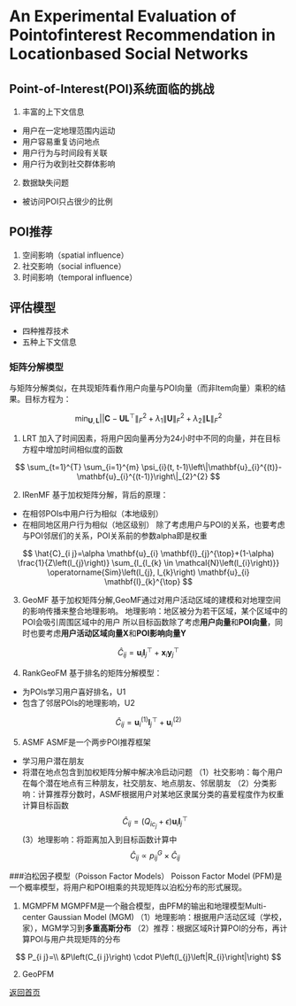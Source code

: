 <script src="https://cdn.mathjax.org/mathjax/latest/MathJax.js?config=TeX-AMS-MML_HTMLorMML" type="text/javascript"></script>

# An Experimental Evaluation of Pointofinterest Recommendation in Locationbased Social Networks
## Point-of-Interest(POI)系统面临的挑战
1. 丰富的上下文信息
- 用户在一定地理范围内运动
- 用户容易重复访问地点
- 用户行为与时间段有关联
- 用户行为收到社交群体影响
2. 数据缺失问题
- 被访问POI只占很少的比例

## POI推荐
1. 空间影响（spatial influence）
2. 社交影响（social influence）
3. 时间影响（temporal influence）

## 评估模型
- 四种推荐技术
- 五种上下文信息
### 矩阵分解模型
与矩阵分解类似，在共现矩阵看作用户向量与POI向量（而非Item向量）乘积的结果。目标方程为：

$$
\min _{\mathbf{U}, \mathbf{L}}|| \mathbf{C}-\mathbf{U} \mathbf{L}^{\top}\left\|_{F}^{2}+\lambda_{1}\right\| \mathbf{U}\left\|_{F}^{2}+\lambda_{2}\right\| \mathbf{L} \|_{F}^{2}
$$

1. LRT
加入了时间因素，将用户因向量再分为24小时中不同的向量，并在目标方程中增加时间相似度的函数

$$
\sum_{t=1}^{T} \sum_{i=1}^{m} \psi_{i}(t, t-1)\left\|\mathbf{u}_{i}^{(t)}-\mathbf{u}_{i}^{(t-1)}\right\|_{2}^{2}
$$

2. IRenMF
基于加权矩阵分解，背后的原理：
- 在相邻POIs中用户行为相似（本地级别）
- 在相同地区用户行为相似（地区级别）
除了考虑用户与POI的关系，也要考虑与POI邻居们的关系，POI关系前的参数alpha即是权重

$$
\hat{C}_{i j}=\alpha \mathbf{u}_{i} \mathbf{l}_{j}^{\top}+(1-\alpha) \frac{1}{Z\left(l_{j}\right)} \sum_{l_{l_{k} \in \mathcal{N}\left(l_{i}\right)}} \operatorname{Sim}\left(l_{j}, l_{k}\right) \mathbf{u}_{i} \mathbf{l}_{k}^{\top}
$$

3. GeoMF
基于加权矩阵分解,GeoMF通过对用户活动区域的建模和对地理空间的影响传播来整合地理影响。
地理影响：地区被分为若干区域，某个区域中的POI会吸引周围区域中的用户
所以目标函数除了考虑**用户向量**和**POI向量**，同时也要考虑**用户活动区域向量X**和**POI影响向量Y**

$$
\hat{C}_{i j}=\mathbf{u}_{i} \mathbf{l}_{j}^{\top}+\mathbf{x}_{i} \mathbf{y}_{j}^{\top}
$$

4. RankGeoFM
基于排名的矩阵分解模型：
- 为POIs学习用户喜好排名，U1
- 包含了邻居POIs的地理影响，U2

$$
\hat{C}_{i j}=\mathbf{u}_{i}^{(1)} \mathbf{l}_{j}^{\top}+\mathbf{u}_{i}^{(2)}
$$

5. ASMF
ASMF是一个两步POI推荐框架
- 学习用户潜在朋友
- 将潜在地点包含到加权矩阵分解中解决冷启动问题
（1）社交影响：每个用户在每个潜在地点有三种朋友，社交朋友、地点朋友、邻居朋友
（2）分类影响：计算推荐分数时，ASMF根据用户对某地区隶属分类的喜爱程度作为权重计算目标函数$$\hat{C}_{i j}=\left(Q_{i c_{j}}+\epsilon\right) \mathbf{u}_{i}\mathbf{l}_{j}^{\top}$$(3）地理影响：将距离加入到目标函数计算中$$\hat{C}_{i j} \propto p_{i j}^{G} \times \hat{C}_{i j}$$

###泊松因子模型（Poisson Factor Models）
Poisson Factor Model (PFM)是一个概率模型，将用户和POI相乘的共现矩阵以泊松分布的形式展现。

1. MGMPFM
MGMPFM是一个融合模型，由PFM的输出和地理模型Multi-center Gaussian Model (MGM)
（1）地理影响：根据用户活动区域（学校，家），MGM学习到**多重高斯分布**
（2）推荐：根据区域R计算POI的分布，再计算POI与用户共现矩阵的分布

$$
P_{i j}=\\
&P\left(C_{i j}\right) \cdot P\left(l_{j}\left|R_{i}\right|\right)
$$

2. GeoPFM


[返回首页](https://666cocohappy.github.io/note/)
